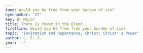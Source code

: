 ```yaml
---
tune: Would you be free from your burden of sin?
hymnnumber: '27'
key: B♭ Major
title: There Is Power in the Blood
firstline: Would you be free from your burden of sin?
topic: 'Invitation and Repentance; Christ: Christ''s Power'
author: L. E. J.
year: '-'
---
```

